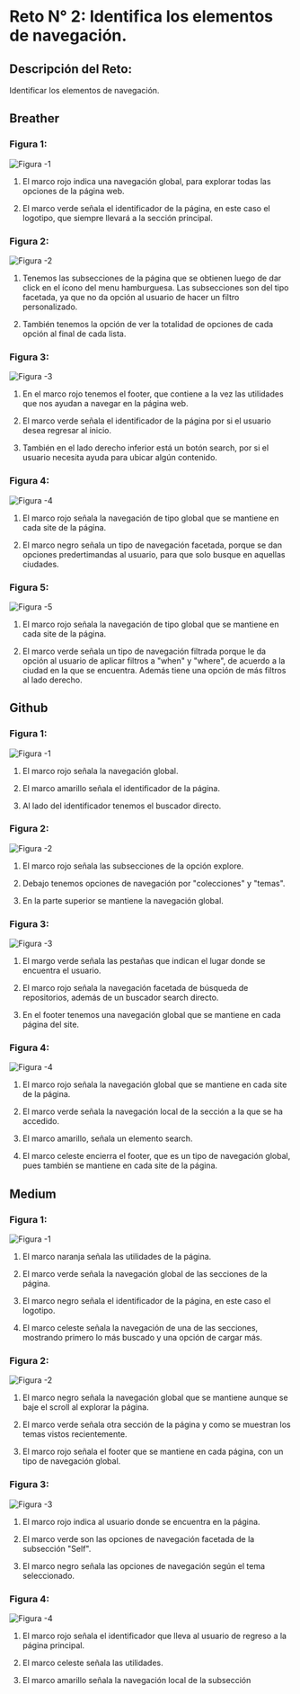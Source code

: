 # Reto N° 2: Identifica los elementos de navegación.

## Descripción del Reto:

Identificar los elementos de navegación.

## Breather

### Figura 1:

![Figura -1](assets/images-breather/figure-1.jpg)

1. El marco rojo indica una navegación global, para explorar todas las opciones de la página web.

2. El marco verde señala el identificador de la página, en este caso el logotipo, que siempre llevará a la sección principal.


### Figura 2:

![Figura -2](assets/images-breather/figure-2.jpg)

1. Tenemos las subsecciones de la página que se obtienen luego de dar click en el ícono del menu hamburguesa. Las subsecciones son del tipo facetada, ya que no da opción al usuario de hacer un filtro personalizado.

2. También tenemos la opción de ver la totalidad de opciones de cada opción al final de cada lista. 


### Figura 3:

![Figura -3](assets/images-breather/figure-3.jpg)

1. En el marco rojo tenemos el footer, que contiene a la vez las utilidades que nos ayudan a navegar en la página web. 

2. El marco verde señala el identificador de la página por si el usuario desea regresar al inicio.

3. También en el lado derecho inferior está un botón search, por si el usuario necesita ayuda para ubicar algún contenido.


### Figura 4:

![Figura -4](assets/images-breather/figure-4.jpg)

1. El marco rojo señala la navegación de tipo global que se mantiene en cada site de la página.

2. El marco negro señala un tipo de navegación facetada, porque se dan opciones predertimandas al usuario, para que solo busque en aquellas ciudades. 


### Figura 5:

![Figura -5](assets/images-breather/figure-5.jpg)

1. El marco rojo señala la navegación de tipo global que se mantiene en cada site de la página.

2. El marco verde señala un tipo de navegación filtrada porque le da opción al usuario de aplicar filtros a "when" y "where", de acuerdo a la ciudad en la que se encuentra. Además tiene una opción de más filtros al lado derecho.


## Github

### Figura 1:

![Figura -1](assets/images-github/figure-1.jpg)

1. El marco rojo señala la navegación global.

2. El marco amarillo señala el identificador de la página.

3. Al lado del identificador tenemos el buscador directo. 

### Figura 2:

![Figura -2](assets/images-github/figure-2.jpg)

1. El marco rojo señala las subsecciones de la opción explore.

2. Debajo tenemos opciones de navegación por "colecciones" y "temas".

3. En la parte superior se mantiene la navegación global.

### Figura 3:

![Figura -3](assets/images-github/figure-3.jpg)

1. El margo verde señala las pestañas que indican el lugar donde se encuentra el usuario.

2. El marco rojo señala la navegación facetada de búsqueda de repositorios, además de un buscador search directo.

3. En el footer tenemos una navegación global que se mantiene en cada página del site.

### Figura 4:

![Figura -4](assets/images-github/figure-4.jpg)

1. El marco rojo señala la navegación global que se mantiene en cada site de la página.

2. El marco verde señala la navegación local de la sección a la que se ha accedido. 

3. El marco amarillo, señala un elemento search.

4. El marco celeste encierra el footer, que es un tipo de navegación global, pues también se mantiene en cada site de la página.



## Medium

### Figura 1:

![Figura -1](assets/images-medium/figure-1.jpg)

1. El marco naranja señala las utilidades de la página.

2. El marco verde señala la navegación global de las secciones de la página.

3. El marco negro señala el identificador de la página, en este caso el logotipo.

4. El marco celeste señala la navegación de una de las secciones, mostrando primero lo más buscado y una opción de cargar más.

### Figura 2:

![Figura -2](assets/images-medium/figure-2.jpg)

1. El marco negro señala la navegación global que se mantiene aunque se baje el scroll al explorar la página.

2. El marco verde señala otra sección de la página y como se muestran los temas vistos recientemente.

3. El marco rojo señala el footer que se mantiene en cada página, con un tipo de navegación global.


### Figura 3:

![Figura -3](assets/images-medium/figure-3.jpg)

1. El marco rojo indica al usuario donde se encuentra en la página. 

2. El marco verde son las opciones de navegación facetada de la subsección "Self".

3. El marco negro señala las opciones de navegación según el tema seleccionado.


### Figura 4:

![Figura -4](assets/images-medium/figure-4.jpg)

1. El marco rojo señala el identificador que lleva al usuario de regreso a la página principal.

2. El marco celeste señala las utilidades.

3. El marco amarillo señala la navegación local de la subsección



